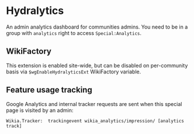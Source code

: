 # Hydralytics

An admin analytics dashboard for communities admins. You need to be in a group with `analytics` right to access `Special:Analytics`.

## WikiFactory

This extension is enabled site-wide, but can be disabled on per-community basis via `$wgEnableHydralyticsExt` WikiFactory variable.

## Feature usage tracking

Google Analytics and internal tracker requests are sent when this special page is visited by an admin:

```
Wikia.Tracker:  trackingevent wikia_analytics/impression/ [analytics track]
```

